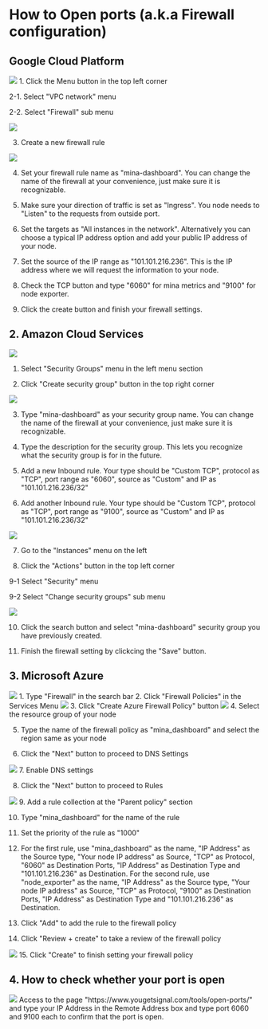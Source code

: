 # How to Open ports (a.k.a Firewall configuration)

## Google Cloud Platform

<img src="https://app.dsrvlabs.com/images/git/img_google01.png">
1. Click the Menu button in the top left corner  


2-1. Select "VPC network" menu
    
    
2-2. Select "Firewall" sub menu   
    

<img src="https://app.dsrvlabs.com/images/git/img_google02.png">
    
    
3. Create a new firewall rule
    
    
<img src="https://app.dsrvlabs.com/images/git/img_google03.png">
    
    
4. Set your firewall rule name as "mina-dashboard". You can change the name of the firewall at your convenience, just make sure it is recognizable.
   
   
5. Make sure your direction of traffic is set as "Ingress". You node needs to "Listen" to the requests from outside port.
    
    
6. Set the targets as "All instances in the network". Alternatively you can choose a typical IP address option and add your public IP address of your node.
    
    
7. Set the source of the IP range as "101.101.216.236". This is the IP address where we will request the information to your node.
    
    
8. Check the TCP button and type "6060" for mina metrics and "9100" for node exporter.
    
    
9. Click the create button and finish your firewall settings.
    

## 2. Amazon Cloud Services

    
 <img src="https://app.dsrvlabs.com/images/git/img_amazon01.png">
 
 
 1. Select "Security Groups" menu in the left menu section
 
 
 2. Click "Create security group" button in the top right corner
 
    
 <img src="https://app.dsrvlabs.com/images/git/img_amazon02.png">
 
 
 3. Type "mina-dashboard" as your security group name. You can change the name of the firewall at your convenience, just make sure it is recognizable.
 
 
 4. Type the description for the security group. This lets you recognize what the security group is for in the future.
 
 
 5. Add a new Inbound rule. Your type should be "Custom TCP", protocol as "TCP", port range as "6060", source as "Custom" and IP as "101.101.216.236/32"
 
 
 6. Add another Inbound rule. Your type should be "Custom TCP", protocol as "TCP", port range as "9100", source as "Custom" and IP as "101.101.216.236/32"
 
 
 <img src="https://app.dsrvlabs.com/images/git/img_amazon03.png">


 7. Go to the "Instances" menu on the left
 
 
 8. Click the "Actions" button in the top left corner
 
 
 9-1 Select "Security" menu
 
 
 9-2 Select "Change security groups" sub menu
  
  
 <img src="https://app.dsrvlabs.com/images/git/img_amazon04.png">
 
 
 10. Click the search button and select "mina-dashboard" security group you have previously created.
 
 
 11. Finish the firewall setting by clickcing the "Save" button.

## 3. Microsoft Azure

 
 <img src="https://app.dsrvlabs.com/images/git/img_micro01.png">
 1. Type "Firewall" in the search bar
 2. Click "Firewall Policies" in the Services Menu
 

 <img src="https://app.dsrvlabs.com/images/git/img_micro02.png">
 3. Click "Create Azure Firewall Policy" button
 
 
 <img src="https://app.dsrvlabs.com/images/git/img_micro03.png">
 4. Select the resource group of your node
 
 5. Type the name of the firewall policy as "mina_dashboard" and select the region same as your node
 
 6. Click the "Next" button to proceed to DNS Settings
 
 
 <img src="https://app.dsrvlabs.com/images/git/img_micro04.png">
 7. Enable DNS settings
 
 8. Click the "Next" button to proceed to Rules
 
 
 <img src="https://app.dsrvlabs.com/images/git/img_micro05.png">
 9. Add a rule collection at the "Parent policy" section
 
 10. Type "mina_dashboard" for the name of the rule
 
 11. Set the priority of the rule as "1000"
 
 12. For the first rule, use "mina_dashboard" as the name, "IP Address" as the Source type, "Your node IP address" as Source, "TCP" as Protocol, "6060" as Destination Ports, "IP Address" as Destination Type and "101.101.216.236" as Destination.
For the second rule, use "node_exporter" as the name, "IP Address" as the Source type, "Your node IP address" as Source, "TCP" as Protocol, "9100" as Destination Ports, "IP Address" as Destination Type and "101.101.216.236" as Destination.
 
 
 13. Click "Add" to add the rule to the firewall policy
 
 14. Click "Review + create" to take a review of the firewall policy
 
 
 <img src="https://app.dsrvlabs.com/images/git/img_micro06.png">
 15. Click "Create" to finish setting your firewall policy

## 4. How to check whether your port is open
 <img src="https://app.dsrvlabs.com/images/git/img_signal01.png">
 Access to the page "https://www.yougetsignal.com/tools/open-ports/" and type your IP Address in the Remote Address box and type port 6060 and 9100 each to confirm that the port is open.
